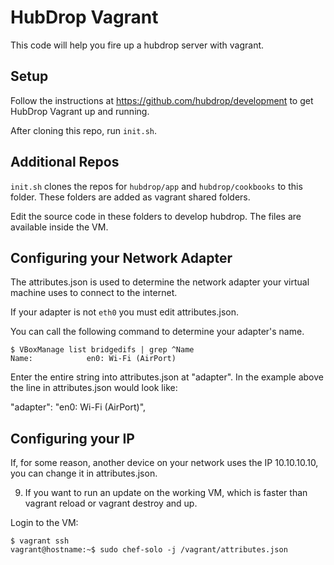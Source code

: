 HubDrop Vagrant
===============

This code will help you fire up a hubdrop server with vagrant.

Setup
-----
Follow the instructions at https://github.com/hubdrop/development to get HubDrop Vagrant up and running.

After cloning this repo, run `init.sh`.

Additional Repos
----------------
`init.sh` clones the repos for `hubdrop/app` and `hubdrop/cookbooks` to this folder.  These folders are added as vagrant shared folders. 

Edit the source code in these folders to develop hubdrop.  The files are available inside the VM.


Configuring your Network Adapter
--------------------------------

The attributes.json is used to determine the network adapter your virtual machine uses to connect to the internet.

If your adapter is not `eth0` you must edit attributes.json.

You can call the following command to determine your adapter's name.

    $ VBoxManage list bridgedifs | grep ^Name
    Name:            en0: Wi-Fi (AirPort)

  Enter the entire string into attributes.json at "adapter".
  In the example above the line in attributes.json  would look like:

  "adapter": "en0: Wi-Fi (AirPort)",

Configuring your IP
-------------------

If, for some reason, another device on your network uses the IP 10.10.10.10, you can change it in attributes.json.

9. If you want to run an update on the working VM, which is faster than
  vagrant reload or vagrant destroy and up.

  Login to the VM:

    $ vagrant ssh
    vagrant@hostname:~$ sudo chef-solo -j /vagrant/attributes.json

